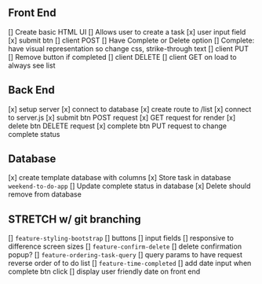 ## Front End
[] Create basic HTML UI
    [] Allows user to create a task
        [x] user input field
        [x] submit btn
            [] client POST
    [] Have Complete or Delete option
        [] Complete: have visual representation so change css, strike-through text
            [] client PUT
        [] Remove button if completed
            [] client DELETE
    [] client GET on load to always see list

## Back End
[x] setup server
[x] connect to database
[x] create route to /list
    [x] connect to server.js
[x] submit btn POST request
[x] GET request for render
[x] delete btn DELETE request
[x] complete btn PUT request to change complete status



## Database
[x] create template database with columns
[x] Store task in database `weekend-to-do-app`
[] Update complete status in database
[x] Delete should remove from database



## STRETCH w/ git branching
[] `feature-styling-bootstrap`
    [] buttons
    [] input fields 
    [] responsive to difference screen sizes
[] `feature-confirm-delete`
    [] delete confirmation popup?
[] `feature-ordering-task-query`
    [] query params to have request reverse order of to do list
[] `feature-time-completed`
    [] add date input when complete btn click
    [] display user friendly date on front end